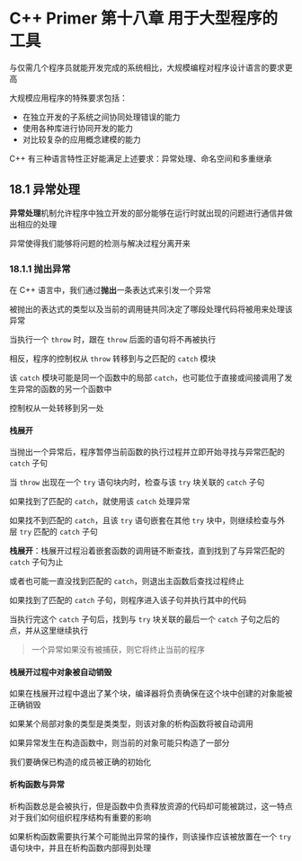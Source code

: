 # C++ Primer 第十八章 用于大型程序的工具

与仅需几个程序员就能开发完成的系统相比，大规模编程对程序设计语言的要求更高

大规模应用程序的特殊要求包括：

+ 在独立开发的子系统之间协同处理错误的能力
+ 使用各种库进行协同开发的能力
+ 对比较复杂的应用概念建模的能力



C++ 有三种语言特性正好能满足上述要求：异常处理、命名空间和多重继承



## 18.1 异常处理

**异常处理**机制允许程序中独立开发的部分能够在运行时就出现的问题进行通信并做出相应的处理

异常使得我们能够将问题的检测与解决过程分离开来



### 18.1.1 抛出异常

在 C++ 语言中，我们通过**抛出**一条表达式来引发一个异常

被抛出的表达式的类型以及当前的调用链共同决定了哪段处理代码将被用来处理该异常



当执行一个 `throw` 时，跟在 `throw` 后面的语句将不再被执行

相反，程序的控制权从 `throw` 转移到与之匹配的 `catch` 模块

该 `catch` 模块可能是同一个函数中的局部 `catch`，也可能位于直接或间接调用了发生异常的函数的另一个函数中

控制权从一处转移到另一处



#### 栈展开

当抛出一个异常后，程序暂停当前函数的执行过程并立即开始寻找与异常匹配的 `catch` 子句

当 `throw` 出现在一个 `try` 语句块内时，检查与该 `try` 块关联的 `catch` 子句

如果找到了匹配的 `catch`，就使用该 `catch` 处理异常

如果找不到匹配的 `catch`，且该 `try` 语句嵌套在其他 `try` 块中，则继续检查与外层 `try` 匹配的 `catch` 子句



**栈展开**：栈展开过程沿着嵌套函数的调用链不断查找，直到找到了与异常匹配的 `catch` 子句为止

或者也可能一直没找到匹配的 `catch`，则退出主函数后查找过程终止



如果找到了匹配的 `catch` 子句，则程序进入该子句并执行其中的代码

当执行完这个 `catch` 子句后，找到与 `try` 块关联的最后一个 `catch` 子句之后的点，并从这里继续执行



> 一个异常如果没有被捕获，则它将终止当前的程序



#### 栈展开过程中对象被自动销毁

如果在栈展开过程中退出了某个块，编译器将负责确保在这个块中创建的对象能被正确销毁

如果某个局部对象的类型是类类型，则该对象的析构函数将被自动调用



如果异常发生在构造函数中，则当前的对象可能只构造了一部分

我们要确保已构造的成员被正确的初始化



#### 析构函数与异常

析构函数总是会被执行，但是函数中负责释放资源的代码却可能被跳过，这一特点对于我们如何组织程序结构有重要的影响

如果析构函数需要执行某个可能抛出异常的操作，则该操作应该被放置在一个 `try` 语句块中，并且在析构函数内部得到处理



